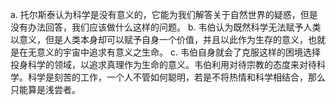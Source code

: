 a. 托尔斯泰认为科学是没有意义的，它能为我们解答关于自然世界的疑惑，但是没有办法回答，我们应该做什么这样的问题。
b. 韦伯认为既然科学无法赋予人类以意义，但是人类本身却可以赋予自身一个价值，并且以此作为生存的意义，也就是在无意义的宇宙中追求有意义之生命。
c. 韦伯自身就会了克服这样的困境选择投身科学的领域，以追求真理作为生命的意义。韦伯利用对待宗教的态度来对待科学。科学是刻苦的工作，一个人不管如何聪明，若是不将热情和科学相结合，那么只能算是浅尝者。
